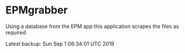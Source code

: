 # EPMgrabber
Using a database from the EPM app this application scrapes the files as required


Latest backup: Sun Sep 1 06:34:01 UTC 2019
